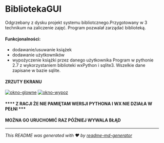 # BibliotekaGUI
Odgrzebany z dysku projekt systemu bibliotcznego.Przygotowany w  3 technikum na zaliczenie zajęć. 
Program pozwalał zarządać biblioteką. 
#### Funkcjonalności:
- dodawanie/usuwanie książek
- dodawanie użytkowników
- wypożyczenie książki przez danego użytkownika
Program w pythonie 2.7 z wykorzystaniem biblioteki wxPython i sqlite3.
Wszelkie dane zapisane w bazie sqlite.

#### ZRZUTY EKRANU
<a href="https://imgbb.com/"><img src="https://i.ibb.co/4f5yt5x/okno-glowne.png" alt="okno-glowne" border="0"></a>
<a href="https://imgbb.com/"><img src="https://i.ibb.co/vhqRH0D/okno-wypoz.png" alt="okno-wypoz" border="0"></a>

#### **** Z RACJI ŻE NIE PAMIĘTAM WERSJI PYTHONA I WX NIE DZIAŁA W PEŁNI ***</br>

#### MOŻNA GO URUCHOMIĆ RAZ PÓŹNIEJ WYWALA BŁĄD


***
_This README was generated with ❤️ by [readme-md-generator](https://github.com/kefranabg/readme-md-generator)_

